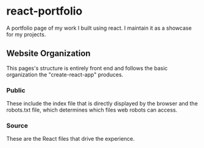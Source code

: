 # react-portfolio
A portfolio page of my work I built using react. I maintain it as a showcase for my projects.

## Website Organization
This pages's structure is entirely front end and follows the basic organization the "create-react-app" produces.

### Public
These include the index file that is directly displayed by the browser and the robots.txt file, which determines which files web robots can access.

### Source
These are the React files that drive the experience.